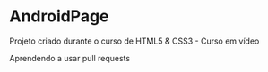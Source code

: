 # AndroidPage
 Projeto criado durante o curso de HTML5 & CSS3 - Curso em vídeo
 
 Aprendendo a usar pull requests
